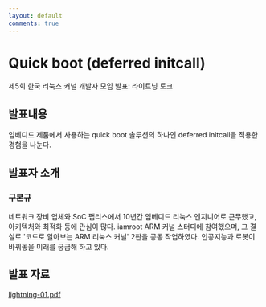 ```yaml
---
layout: default
comments: true
---
```


# Quick boot (deferred initcall)
제5회 한국 리눅스 커널 개발자 모임 발표: 라이트닝 토크

## 발표내용
임베디드 제품에서 사용하는 quick boot 솔루션의 하나인 deferred
initcall을 적용한 경험을 나눈다.

## 발표자 소개

### 구본규
네트워크 장비 업체와 SoC 팹리스에서 10년간 임베디드 리눅스
엔지니어로 근무했고, 아키텍처와 최적화 등에 관심이 많다. iamroot
ARM 커널 스터디에 참여했으며, 그 결실로 '코드로 알아보는 ARM 리눅스
커널' 2판을 공동 작업하였다. 인공지능과 로봇이 바꿔놓을 미래를
궁금해 하고 있다.

## 발표 자료
[lightning-01.pdf](https://github.com/kernel-dev-ko/kernel-dev-ko.github.io/raw/master/5th/lightning-01/lightning-01.pdf)
